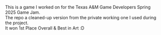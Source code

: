 This is a game I worked on for the Texas A&M Game Developers Spring 2025 Game Jam.  
The repo a cleaned-up version from the private working one I used during the project.  
It won 1st Place Overall & Best in Art :D 
